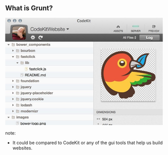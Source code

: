 ## What is Grunt?

![Screenshot of codekit for mac showing project files in the directory][codekit]

[codekit]: img/codekit.jpg

note:

- It could be compared to CodeKit or any of the gui tools that help us build websites.
